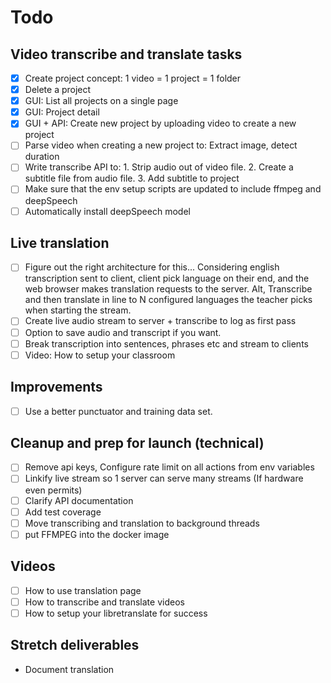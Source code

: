 # Todo

## Video transcribe and translate tasks

- [X] Create project concept: 1 video = 1 project = 1 folder
- [X] Delete a project
- [X] GUI: List all projects on a single page
- [X] GUI: Project detail
- [X] GUI + API: Create new project by uploading video to create a new project
- [ ] Parse video when creating a new project to: Extract image, detect duration
- [ ] Write transcribe API to: 1. Strip audio out of video file. 2. Create a subtitle file from audio file. 3. Add subtitle to project
- [ ] Make sure that the env setup scripts are updated to include ffmpeg and deepSpeech
- [ ] Automatically install deepSpeech model

## Live  translation

- [ ] Figure out the right architecture for this... Considering english transcription sent to client, client pick language on their end, and the web browser makes translation requests to the server.  Alt, Transcribe and then translate in line to N configured languages the teacher picks when starting the stream.  
- [ ] Create live audio stream to server + transcribe to log as first pass
- [ ] Option to save audio and transcript if you want. 
- [ ] Break transcription into sentences, phrases etc and stream to clients
- [ ] Video: How to setup your classroom

## Improvements 
- [ ] Use a better punctuator and training data set.  


## Cleanup and prep for launch (technical)

- [ ] Remove api keys, Configure rate limit on all actions from env variables
- [ ] Linkify live stream so 1 server can serve many streams (If hardware even permits)
- [ ] Clarify API documentation
- [ ] Add test coverage
- [ ] Move transcribing and translation to background threads
- [ ] put FFMPEG into the docker image

## Videos

- [ ] How to use translation page
- [ ] How to transcribe and translate videos
- [ ] How to setup your libretranslate for success

## Stretch deliverables

- Document translation

